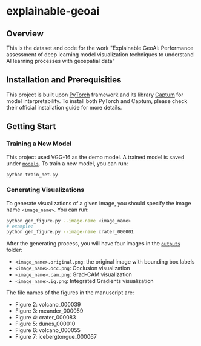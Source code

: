 # explainable-geoai

## Overview 
This is the dataset and code for the work "Explainable GeoAI: Performance assessment of deep learning model visualization techniques to understand AI learning processes with geospatial data"

## Installation and Prerequisities
This project is built upon [PyTorch](https://pytorch.org) framework and its library [Captum](https://captum.ai) for model interpretability. To install both PyTorch and Captum, please check their official installation guide for more details. 

## Getting Start
### Training a New Model
This project used VGG-16 as the demo model. A trained model is saved under [`models`](./models). To train a new model, you can run:
```bash
python train_net.py 
```

### Generating Visualizations
To generate visualizations of a given image, you should specify the image name `<image_name>`. You can run:
```bash
python gen_figure.py --image-name <image_name>
# example:
python gen_figure.py --image-name crater_000001
```

After the generating process, you will have four images in the [`outputs`](./outputs) folder:
* `<image_name>.original.png`: the original image with bounding box labels
* `<image_name>.occ.png`: Occlusion visualization
* `<image_name>.cam.png`: Grad-CAM visualization
* `<image_name>.ig.png`: Integrated Gradients visualization

The file names of the figures in the manuscript are:
* Figure 2: volcano_000039
* Figure 3: meander_000059
* Figure 4: crater_000083
* Figure 5: dunes_000010
* Figure 6: volcano_000055
* Figure 7: icebergtongue_000067




